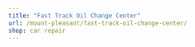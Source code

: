 ```yaml
---
title: "Fast Track Oil Change Center"
url: /mount-pleasant/fast-track-oil-change-center/
shop: car repair
---
```

